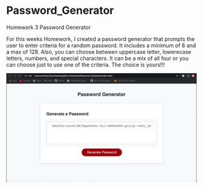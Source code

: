 # Password_Generator

Homework 3 Password Generator

For this weeks Homework, I created a password generator that prompts the user to enter criteria for a random password.
It includes a minimum of 8 and a max of 128.
Also, you can choose between uppercase letter, lowerecase letters, numbers, and special characters.
It can be a mix of all four or you can choose just to use one of the criteria. The choice is yours!!!


![](Images/screenshot.jpeg)
